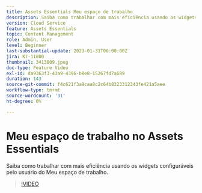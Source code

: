 ```yaml
---
title: Assets Essentials Meu espaço de trabalho
description: Saiba como trabalhar com mais eficiência usando os widgets configuráveis pelo usuário do Meu espaço de trabalho.
version: Cloud Service
feature: Assets Essentials
topic: Content Management
role: Admin, User
level: Beginner
last-substantial-update: 2023-01-31T00:00:00Z
jira: KT-11800
thumbnail: 3413809.jpeg
doc-type: Feature Video
exl-id: da9363f3-43a9-4396-b8e8-15267fd7a689
duration: 143
source-git-commit: f4c621f3a9caa8c2c64b8323312343fe421a5aee
workflow-type: tm+mt
source-wordcount: '31'
ht-degree: 0%

---
```


# Meu espaço de trabalho no Assets Essentials

Saiba como trabalhar com mais eficiência usando os widgets configuráveis pelo usuário do Meu espaço de trabalho.

>[!VIDEO](https://video.tv.adobe.com/v/3413809?quality=12&learn=on)
